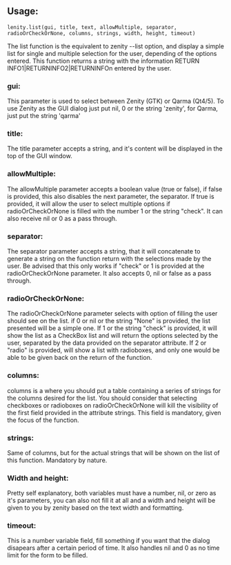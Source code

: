 ## Usage:
```
lenity.list(gui, title, text, allowMultiple, separator, radioOrCheckOrNone, columns, strings, width, height, timeout)
```
The list function is the equivalent to zenity --list option, and display a simple list for single and multiple selection for the user, depending of the options entered. This function returns a string with the information RETURN INFO1|RETURNINFO2|RETURNINFOn entered by the user.

### gui:
This parameter is used to select between Zenity (GTK) or Qarma (Qt4/5). To use Zenity as the GUI dialog just put nil, 0 or the string 'zenity', for Qarma, just put the string 'qarma'

### title:
The title parameter accepts a string, and it's content will be displayed in the top of the GUI window.

### allowMultiple:
The allowMultiple parameter accepts a boolean value (true or false), if false is provided, this also disables the next parameter, the separator. If true is provided, it will allow the user to select multiple options if radioOrCheckOrNone is filled with the number 1 or the string "check". It can also receive nil or 0 as a pass through.

### separator:
The separator parameter accepts a string, that it will concatenate to generate a string on the function return with the selections made by the user. Be advised that this only works if "check" or 1 is provided at the radioOrCheckOrNone parameter. It also accepts 0, nil or false as a pass through.

### radioOrCheckOrNone:
The radioOrCheckOrNone parameter selects with option of filling the user should see on the list. if 0 or nil or the string "None" is provided, the list presented will be a simple one. If 1 or the string "check" is provided, it will show the list as a CheckBox list and will return the options selected by the user, separated by the data provided on the separator attribute. If 2 or "radio" is provided, will show a list with radioboxes, and only one would be able to be given back on the return of the function.

### columns:
columns is a where you should put a table containing a series of strings for the columns desired for the list. You should consider that selecting checkboxes or radioboxes on radioOrCheckOrNone will kill the visibility of the first field provided in the attribute strings. This field is mandatory, given the focus of the function.

### strings:
Same of columns, but for the actual strings that will be shown on the list of this function. Mandatory by nature.

### Width and height:
Pretty self explanatory, both variables must have a number, nil, or zero as it's parameters, you can also not fill it at all and a width and height will be given to you by zenity based on the text width and formatting.

### timeout:
This is a number variable field, fill something if you want that the dialog disapears after a certain period of time. It also handles nil and 0 as no time limit for the form to be filled.

